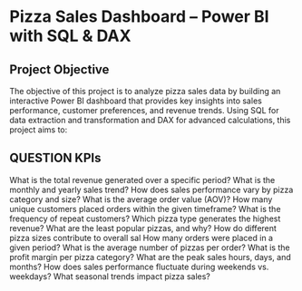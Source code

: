 # Pizza Sales Dashboard – Power BI with SQL & DAX
## Project Objective 
The objective of this project is to analyze pizza sales data by building an interactive Power BI dashboard that provides key insights into sales performance, customer preferences, and revenue trends. 
Using SQL for data extraction and transformation and DAX for advanced calculations, this project aims to:

## QUESTION KPIs

What is the total revenue generated over a specific period?
What is the monthly and yearly sales trend?
How does sales performance vary by pizza category and size?
What is the average order value (AOV)?
How many unique customers placed orders within the given timeframe?
What is the frequency of repeat customers?
Which pizza type generates the highest revenue?
What are the least popular pizzas, and why?
How do different pizza sizes contribute to overall sal
How many orders were placed in a given period?
What is the average number of pizzas per order?
What is the profit margin per pizza category?
What are the peak sales hours, days, and months?
How does sales performance fluctuate during weekends vs. weekdays?
What seasonal trends impact pizza sales?

